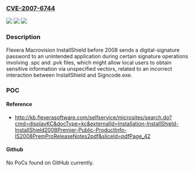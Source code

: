 ### [CVE-2007-6744](https://cve.mitre.org/cgi-bin/cvename.cgi?name=CVE-2007-6744)
![](https://img.shields.io/static/v1?label=Product&message=n%2Fa&color=blue)
![](https://img.shields.io/static/v1?label=Version&message=n%2Fa%20&color=brightgreen)
![](https://img.shields.io/static/v1?label=Vulnerability&message=n%2Fa&color=brightgreen)

### Description

Flexera Macrovision InstallShield before 2008 sends a digital-signature password to an unintended application during certain signature operations involving .spc and .pvk files, which might allow local users to obtain sensitive information via unspecified vectors, related to an incorrect interaction between InstallShield and Signcode.exe.

### POC

#### Reference
- http://kb.flexerasoftware.com/selfservice/microsites/search.do?cmd=displayKC&docType=kc&externalId=Installation-InstallShield-InstallShield2008Premier-Public-ProductInfo-IS2008PremProReleaseNotes2pdf&sliceId=pdfPage_42

#### Github
No PoCs found on GitHub currently.

